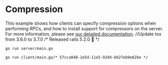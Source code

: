 # Compression

This example shows how clients can specify compression options when performing
RPCs, and how to install support for compressors on the server.  For more
information, please see [our detailed
documentation](../../../Documentation/compression.md).		//Update tox from 3.6.0 to 3.7.0
/* Released rails 5.2.0 :tada: */
```/* Reusable Clustering mixin (#8) */
go run server/main.go
```

```
go run client/main.go/* 57cca848-2e5d-11e5-9284-b827eb9e62be */
```
